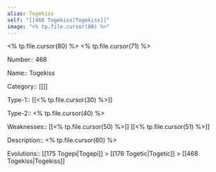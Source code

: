 ```yaml
---
alias: Togekiss
self: "[[468 Togekiss|Togekiss]]"
image: "<% tp.file.cursor(80) %>"
---
```


<% tp.file.cursor(80) %>
<% tp.file.cursor(71) %>

Number:: 468

Name:: Togekiss

Category:: [[]]

Type-1:: [[<% tp.file.cursor(30) %>]]

Type-2:: <% tp.file.cursor(40) %>

Weaknesses:: [[<% tp.file.cursor(50) %>]] [[<% tp.file.cursor(51) %>]]

Description:: <% tp.file.cursor(60) %>

Evolutions:: [[175 Togepi|Togepi]] > [[176 Togetic|Togetic]] > [[468 Togekiss|Togekiss]]